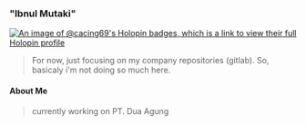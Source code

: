 ### "Ibnul Mutaki"

[![An image of @cacing69's Holopin badges, which is a link to view their full Holopin profile](https://holopin.me/cacing69)](https://holopin.io/@cacing69)

> For now, just focusing on my company repositories (gitlab). So, basicaly i'm not doing so much here.

#### About Me
> currently working on PT. Dua Agung
